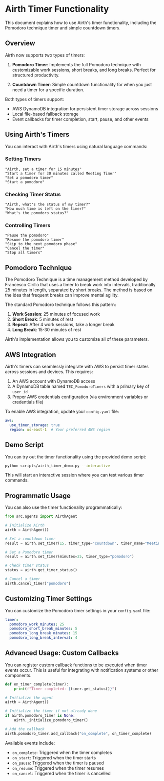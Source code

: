 # Airth Timer Functionality

This document explains how to use Airth's timer functionality, including the Pomodoro technique timer and simple countdown timers.

## Overview

Airth now supports two types of timers:

1. **Pomodoro Timer**: Implements the full Pomodoro technique with customizable work sessions, short breaks, and long breaks. Perfect for structured productivity.

2. **Countdown Timer**: Simple countdown functionality for when you just need a timer for a specific duration.

Both types of timers support:
- AWS DynamoDB integration for persistent timer storage across sessions
- Local file-based fallback storage
- Event callbacks for timer completion, start, pause, and other events

## Using Airth's Timers

You can interact with Airth's timers using natural language commands:

### Setting Timers

```
"Airth, set a timer for 15 minutes"
"Start a timer for 30 minutes called Meeting Timer"
"Set a pomodoro timer"
"Start a pomodoro"
```

### Checking Timer Status

```
"Airth, what's the status of my timer?"
"How much time is left on the timer?"
"What's the pomodoro status?"
```

### Controlling Timers

```
"Pause the pomodoro"
"Resume the pomodoro timer"
"Skip to the next pomodoro phase"
"Cancel the timer"
"Stop all timers"
```

## Pomodoro Technique

The Pomodoro Technique is a time management method developed by Francesco Cirillo that uses a timer to break work into intervals, traditionally 25 minutes in length, separated by short breaks. The method is based on the idea that frequent breaks can improve mental agility.

The standard Pomodoro technique follows this pattern:
1. **Work Session**: 25 minutes of focused work
2. **Short Break**: 5 minutes of rest
3. **Repeat**: After 4 work sessions, take a longer break
4. **Long Break**: 15-30 minutes of rest

Airth's implementation allows you to customize all of these parameters.

## AWS Integration

Airth's timers can seamlessly integrate with AWS to persist timer states across sessions and devices. This requires:

1. An AWS account with DynamoDB access
2. A DynamoDB table named `TEC_PomodoroTimers` with a primary key of `user_id`
3. Proper AWS credentials configuration (via environment variables or credentials file)

To enable AWS integration, update your `config.yaml` file:

```yaml
aws:
  use_timer_storage: true
  region: us-east-1  # Your preferred AWS region
```

## Demo Script

You can try out the timer functionality using the provided demo script:

```bash
python scripts/airth_timer_demo.py --interactive
```

This will start an interactive session where you can test various timer commands.

## Programmatic Usage

You can also use the timer functionality programmatically:

```python
from src.agents import AirthAgent

# Initialize Airth
airth = AirthAgent()

# Set a countdown timer
result = airth.set_timer(15, timer_type="countdown", timer_name="Meeting Timer")

# Set a Pomodoro timer
result = airth.set_timer(minutes=25, timer_type="pomodoro")

# Check timer status
status = airth.get_timer_status()

# Cancel a timer
airth.cancel_timer("pomodoro")
```

## Customizing Timer Settings

You can customize the Pomodoro timer settings in your `config.yaml` file:

```yaml
timer:
  pomodoro_work_minutes: 25
  pomodoro_short_break_minutes: 5
  pomodoro_long_break_minutes: 15
  pomodoro_long_break_interval: 4
```

## Advanced Usage: Custom Callbacks

You can register custom callback functions to be executed when timer events occur. This is useful for integrating with notification systems or other components.

```python
def on_timer_complete(timer):
    print(f"Timer completed: {timer.get_status()}")

# Initialize the agent
airth = AirthAgent()

# Initialize the timer if not already done
if airth.pomodoro_timer is None:
    airth._initialize_pomodoro_timer()

# Add the callback
airth.pomodoro_timer.add_callback("on_complete", on_timer_complete)
```

Available events include:
- `on_complete`: Triggered when the timer completes
- `on_start`: Triggered when the timer starts
- `on_pause`: Triggered when the timer is paused
- `on_resume`: Triggered when the timer resumes
- `on_cancel`: Triggered when the timer is cancelled
